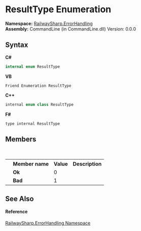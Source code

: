 # ResultType Enumeration
 

**Namespace:**&nbsp;<a href="N_RailwaySharp_ErrorHandling">RailwaySharp.ErrorHandling</a><br />**Assembly:**&nbsp;CommandLine (in CommandLine.dll) Version: 0.0.0

## Syntax

**C#**<br />
``` C#
internal enum ResultType
```

**VB**<br />
``` VB
Friend Enumeration ResultType
```

**C++**<br />
``` C++
internal enum class ResultType
```

**F#**<br />
``` F#
type internal ResultType
```


## Members
&nbsp;<table><tr><th></th><th>Member name</th><th>Value</th><th>Description</th></tr><tr><td /><td target="F:RailwaySharp.ErrorHandling.ResultType.Ok">**Ok**</td><td>0</td><td /></tr><tr><td /><td target="F:RailwaySharp.ErrorHandling.ResultType.Bad">**Bad**</td><td>1</td><td /></tr></table>

## See Also


#### Reference
<a href="N_RailwaySharp_ErrorHandling">RailwaySharp.ErrorHandling Namespace</a><br />